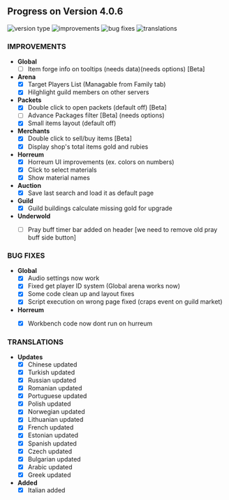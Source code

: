 ## Progress on Version 4.0.6

![version type](https://img.shields.io/badge/version-beta-yellow.svg?style=flat-square)
![improvements](https://img.shields.io/badge/improvements-14-green.svg?style=flat-square) ![bug fixes](https://img.shields.io/badge/bug%20fixes-5-red.svg?style=flat-square) ![translations](https://img.shields.io/badge/translations-16-blue.svg?style=flat-square)

### IMPROVEMENTS
- **Global**
	- [ ] Item forge info on tooltips (needs data)(needs options) [Beta]
- **Arena**
	- [x] Target Players List (Managable from Family tab)
	- [x] Hilghlight guild members on other servers
- **Packets**
	- [x] Double click to open packets (default off) [Beta]
	- [ ] Advance Packages filter [Beta] (needs options)
	- [x] Small items layout (default off)
- **Merchants**
	- [x] Double click to sell/buy items [Beta]
	- [x] Display shop's total items gold and rubies
- **Horreum**
	- [x] Horreum UI improvements (ex. colors on numbers)
	- [x] Click to select materials
	- [x] Show material names
- **Auction**
	- [x] Save last search and load it as default page
- **Guild**
	- [x] Guild buildings calculate missing gold for upgrade
- **Underwold**
	- [ ] Pray buff timer bar added on header [we need to remove old pray buff side button]


### BUG FIXES
- **Global**
	- [x] Audio settings now work
	- [x] Fixed get player ID system (Global arena works now)
	- [x] Some code clean up and layout fixes
	- [x] Script execution on wrong page fixed (craps event on guild market)
- **Horreum**
	- [x] Workbench code now dont run on hurreum


### TRANSLATIONS
-  **Updates**
	- [x] Chinese updated
	- [x] Turkish updated
	- [x] Russian updated
	- [x] Romanian updated
	- [x] Portuguese updated
	- [x] Polish updated
	- [x] Norwegian updated
	- [x] Lithuanian updated
	- [x] French updated
	- [x] Estonian updated
	- [x] Spanish updated
	- [x] Czech updated
	- [x] Bulgarian updated
	- [x] Arabic updated
	- [x] Greek updated
- **Added**
	- [x] Italian added
